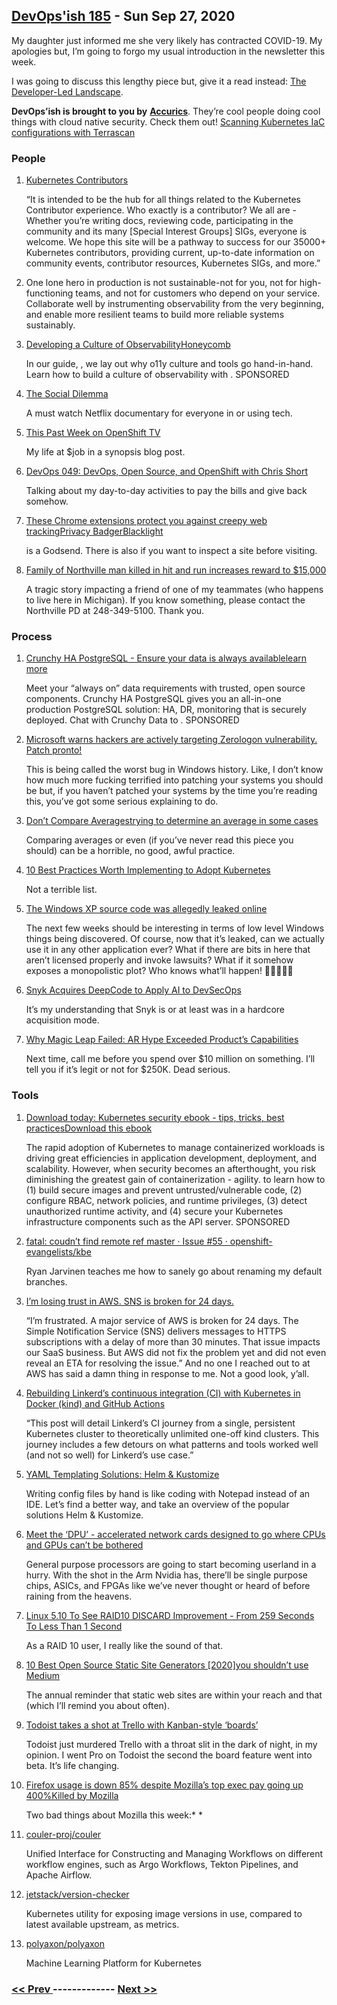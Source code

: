 ## [DevOps'ish 185](https://devopsish.com/185) - Sun Sep 27, 2020

My daughter just informed me she very likely has contracted COVID-19. My apologies but, I’m going to forgo my usual introduction in the newsletter this week.

I was going to discuss this lengthy piece but, give it a read instead: <a href="https://tylerjewell.substack.com/p/the-developer-led-landscape-20-08-28">The Developer-Led Landscape</a>.

<strong>DevOps’ish is brought to you by</strong> <a href="https://www.accurics.com/"><strong>Accurics</strong></a>. They’re cool people doing cool things with cloud native security. Check them out! <a href="https://community.accurics.com/t/scanning-kubernetes-iac-configurations-with-terrascan/51">Scanning Kubernetes IaC configurations with Terrascan</a>

### People

1. [Kubernetes Contributors](https://www.kubernetes.dev/)

    “It is intended to be the hub for all things related to the Kubernetes Contributor experience. Who exactly is a contributor? We all are - Whether you’re writing docs, reviewing code, participating in the community and its many [Special Interest Groups] SIGs, everyone is welcome. We hope this site will be a pathway to success for our 35000+ Kubernetes contributors, providing current, up-to-date information on community events, contributor resources, Kubernetes SIGs, and more.”
1. []()

    One lone hero in production is not sustainable-not for you, not for high-functioning teams, and not for customers who depend on your service. Collaborate well by instrumenting observability from the very beginning, and enable more resilient teams to build more reliable systems sustainably.
1. [Developing a Culture of ObservabilityHoneycomb](https://info.honeycomb.io/developing-a-culture-of-observability-devopsish?&utm_source=devopsish&utm_medium=newsletter&utm_campaign=ad&utm_content=developing-a-culture-of-observability-devopsish)

    In our guide, , we lay out why o11y culture and tools go hand-in-hand. Learn how to build a culture of observability with . SPONSORED
1. [The Social Dilemma](https://www.netflix.com/title/81254224)

    A must watch Netflix documentary for everyone in or using tech.
1. [This Past Week on OpenShift TV](https://www.openshift.com/blog/this-past-week-on-openshift-tv)

    My life at $job in a synopsis blog post.
1. [DevOps 049: DevOps, Open Source, and OpenShift with Chris Short](https://devchat.tv/adventures-in-devops/devops-049-devops-open-source-and-openshift-with-chris-short/)

    Talking about my day-to-day activities to pay the bills and give back somehow.
1. [These Chrome extensions protect you against creepy web trackingPrivacy BadgerBlacklight](https://www.wired.co.uk/article/chrome-extensions-privacy-ad-tracking-blocker)

    is a Godsend. There is also  if you want to inspect a site before visiting.
1. [Family of Northville man killed in hit and run increases reward to $15,000](https://www.fox2detroit.com/video/853147?fbclid=IwAR3Pf_81Cd0dKL_wqyNF-hDLiuTEyKcsdyikzZ3e6CKtLKtZGtnesVNSwrg)

    A tragic story impacting a friend of one of my teammates (who happens to live here in Michigan). If you know something, please contact the Northville PD at 248-349-5100. Thank you.
### Process

1. [Crunchy HA PostgreSQL - Ensure your data is always availablelearn more](https://www.crunchydata.com/products/crunchy-high-availability-postgresql/?utm_source=DevOpsish&utm_medium=Week4&utm_campaign=CrunchyHA2)

    Meet your “always on” data requirements with trusted, open source components. Crunchy HA PostgreSQL gives you an all-in-one production PostgreSQL solution: HA, DR, monitoring that is securely deployed. Chat with Crunchy Data to . SPONSORED
1. [Microsoft warns hackers are actively targeting Zerologon vulnerability. Patch pronto!](https://grahamcluley.com/microsoft-warns-hackers-are-actively-targeting-zerologon-vulnerability-patch-pronto/)

    This is being called the worst bug in Windows history. Like, I don’t know how much more fucking terrified into patching your systems you should be but, if you haven’t patched your systems by the time you’re reading this, you’ve got some serious explaining to do.
1. [Don’t Compare Averagestrying to determine an average in some cases](https://martinfowler.com/articles/dont-compare-averages.html)

    Comparing averages or even  (if you’ve never read this piece you should) can be a horrible, no good, awful practice.
1. [10 Best Practices Worth Implementing to Adopt Kubernetes](https://containerjournal.com/topics/container-management/10-best-practices-worth-implementing-to-adopt-kubernetes/)

    Not a terrible list.
1. [The Windows XP source code was allegedly leaked online](https://www.bleepingcomputer.com/news/microsoft/the-windows-xp-source-code-was-allegedly-leaked-online/)

    The next few weeks should be interesting in terms of low level Windows things being discovered. Of course, now that it’s leaked, can we actually use it in any other application ever? What if there are bits in here that aren’t licensed properly and invoke lawsuits? What if it somehow exposes a monopolistic plot? Who knows what’ll happen! 🍿🍿🍿🍿🍿
1. [Snyk Acquires DeepCode to Apply AI to DevSecOps](https://devops.com/snyk-acquires-deepcode-to-apply-ai-to-devsecops/)

    It’s my understanding that Snyk is or at least was in a hardcore acquisition mode.
1. [Why Magic Leap Failed: AR Hype Exceeded Product’s Capabilities](https://www.bloomberg.com/news/features/2020-09-23/why-magic-leap-failed-ar-hype-exceeded-product-s-capabilities)

    Next time, call me before you spend over $10 million on something. I’ll tell you if it’s legit or not for $250K. Dead serious.
### Tools

1. [Download today: Kubernetes security ebook - tips, tricks, best practicesDownload this ebook](https://security.stackrox.com/kubernetes-security-ebook-tips-tricks-best-practices.html?Source=DevOpsish&LSource=DevOpsish)

    The rapid adoption of Kubernetes to manage containerized workloads is driving great efficiencies in application development, deployment, and scalability. However, when security becomes an afterthought, you risk diminishing the greatest gain of containerization - agility.  to learn how to (1) build secure images and prevent untrusted/vulnerable code, (2) configure RBAC, network policies, and runtime privileges, (3) detect unauthorized runtime activity, and (4) secure your Kubernetes infrastructure components such as the API server. SPONSORED
1. [fatal: coudn’t find remote ref master · Issue #55 · openshift-evangelists/kbe](https://github.com/openshift-evangelists/kbe/issues/55)

    Ryan Jarvinen teaches me how to sanely go about renaming my default branches.
1. [I’m losing trust in AWS. SNS is broken for 24 days.](https://cloudonaut.io/loosing-trust-in-aws-sns-broken-for-24-days/)

    “I’m frustrated. A major service of AWS is broken for 24 days. The Simple Notification Service (SNS) delivers messages to HTTPS subscriptions with a delay of more than 30 minutes. That issue impacts our SaaS business. But AWS did not fix the problem yet and did not even reveal an ETA for resolving the issue.” And no one I reached out to at AWS has said a damn thing in response to me. Not a good look, y’all.
1. [Rebuilding Linkerd’s continuous integration (CI) with Kubernetes in Docker (kind) and GitHub Actions](https://buoyant.io/2020/09/16/linkerds-ci-kubernetes-in-docker-github-actions/)

    “This post will detail Linkerd’s CI journey from a single, persistent Kubernetes cluster to theoretically unlimited one-off kind clusters. This journey includes a few detours on what patterns and tools worked well (and not so well) for Linkerd’s use case.”
1. [YAML Templating Solutions: Helm & Kustomize](https://www.dex.dev/dex-videos/templating-solutions)

    Writing config files by hand is like coding with Notepad instead of an IDE. Let’s find a better way, and take an overview of the popular solutions Helm & Kustomize.
1. [Meet the ‘DPU’ - accelerated network cards designed to go where CPUs and GPUs can’t be bothered](https://www.theregister.com/2020/09/25/smartnic_dpu/)

    General purpose processors are going to start becoming userland in a hurry. With the shot in the Arm Nvidia has, there’ll be single purpose chips, ASICs, and FPGAs like we’ve never thought or heard of before raining from the heavens.
1. [Linux 5.10 To See RAID10 DISCARD Improvement - From 259 Seconds To Less Than 1 Second](https://www.phoronix.com/scan.php?page=news_item&px=Linux-5.10-Faster-RAID10-Trim)

    As a RAID 10 user, I really like the sound of that.
1. [10 Best Open Source Static Site Generators [2020]you shouldn’t use Medium](https://itsfoss.com/open-source-static-site-generators/)

    The annual reminder that static web sites are within your reach and that  (which I’ll remind you about often).
1. [Todoist takes a shot at Trello with Kanban-style ‘boards’](https://thenextweb.com/plugged/2020/09/23/todoist-takes-a-shot-at-trello-with-kanban-style-boards/)

    Todoist just murdered Trello with a throat slit in the dark of night, in my opinion. I went Pro on Todoist the second the board feature went into beta. It’s life changing.
1. [Firefox usage is down 85% despite Mozilla’s top exec pay going up 400%Killed by Mozilla](http://calpaterson.com/mozilla.html)

    Two bad things about Mozilla this week:* *
1. [couler-proj/couler](https://github.com/couler-proj/couler)

    Unified Interface for Constructing and Managing Workflows on different workflow engines, such as Argo Workflows, Tekton Pipelines, and Apache Airflow.
1. [jetstack/version-checker](https://github.com/jetstack/version-checker)

    Kubernetes utility for exposing image versions in use, compared to latest available upstream, as metrics.
1. [polyaxon/polyaxon](https://github.com/polyaxon/polyaxon)

    Machine Learning Platform for Kubernetes

### [ << Prev ](devopsweekly-184.md) ------------- [ Next >> ](devopsweekly-186.md)